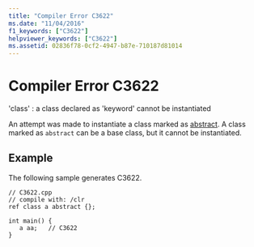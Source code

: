 ```yaml
---
title: "Compiler Error C3622"
ms.date: "11/04/2016"
f1_keywords: ["C3622"]
helpviewer_keywords: ["C3622"]
ms.assetid: 02836f78-0cf2-4947-b87e-710187d81014
---
```

# Compiler Error C3622

'class' : a class declared as 'keyword' cannot be instantiated

An attempt was made to instantiate a class marked as [abstract](../../extensions/abstract-cpp-component-extensions.md). A class marked as `abstract` can be a base class, but it cannot be instantiated.

## Example

The following sample generates C3622.

```
// C3622.cpp
// compile with: /clr
ref class a abstract {};

int main() {
   a aa;   // C3622
}
```
